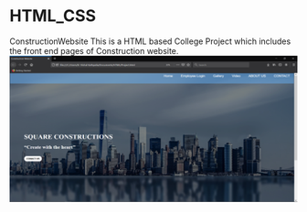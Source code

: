 # HTML_CSS
ConstructionWebsite
This is a HTML based College Project which includes the front end pages of Construction website.
![alt text](https://github.com/Er-Vishal-Kathpalia/HTML_CSS/blob/main/Project%20Pictures/Homepage.png)

